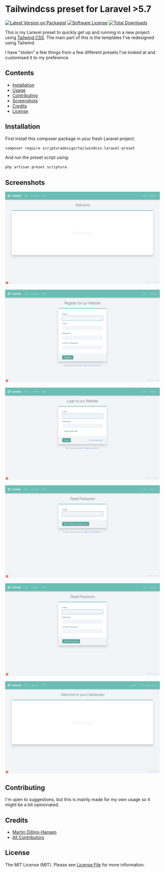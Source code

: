 # Tailwindcss preset for Laravel >5.7

[![Latest Version on Packagist][ico-version]][link-packagist]
[![Software License][ico-license]](LICENSE.md)
[![Total Downloads][ico-downloads]][link-downloads]

This is my Laravel preset to quickly get up and running in a new project
using [Tailwind CSS][link-tailwind]. The main part of this is
the templates I've redesigned using Tailwind.

I have "stolen" a few things from a few different presets I've looked at
and customised it to my preference.


## Contents

- [Installation](#installation)
- [Usage](#usage)
- [Contributing](#contributing)
- [Screenshots](#screenshots)
- [Credits](#credits)
- [License](#license)


## Installation

First install this composer package in your fresh Laravel project:

``` bash
composer require scripturadesign/tailwindcss-laravel-preset
```

And run the preset script using:

``` bash
php artisan preset scriptura
```


## Screenshots

![Welcome](/screens/screen_welcome.png)

![Register](/screens/screen_register.png)

![Login](/screens/screen_login.png)

![Send Password Reset](/screens/screen_forgot.png)

![Reset Password](/screens/screen_reset.png)

![Dashboard](/screens/screen_dashboard.png)


## Contributing

I'm open to suggestions, but this is mainly made for my own usage so it might be a bit opinionated.


## Credits

- [Martin Dilling-Hansen][link-author]
- [All Contributors][link-contributors]


## License

The MIT License (MIT). Please see [License File](LICENSE.md) for more information.

[ico-version]: https://img.shields.io/packagist/v/scripturadesign/tailwindcss-laravel-preset.svg?style=flat-square
[ico-license]: https://img.shields.io/badge/license-MIT-brightgreen.svg?style=flat-square
[ico-downloads]: https://img.shields.io/packagist/dt/scripturadesign/tailwindcss-laravel-preset.svg?style=flat-square

[link-packagist]: https://packagist.org/packages/scripturadesign/tailwindcss-laravel-preset
[link-downloads]: https://packagist.org/packages/scripturadesign/tailwindcss-laravel-preset
[link-author]: https://github.com/martindilling
[link-contributors]: ../../contributors
[link-tailwind]: https://tailwindcss.com
